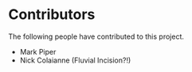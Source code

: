 # Contributors

The following people have contributed to this project.

* Mark Piper
* Nick Colaianne (Fluvial Incision?!)
